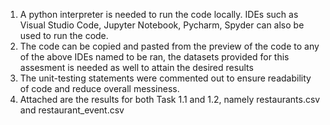 1. A python interpreter is needed to run the code locally. IDEs such as Visual Studio Code, Jupyter Notebook, Pycharm, Spyder can also be used to run the code.
2. The code can be copied and pasted from the preview of the code to any of the above IDEs named to be ran, the datasets provided for this assesment is needed as well to attain the desired results
3. The unit-testing statements were commented out to ensure readability of code and reduce overall messiness.
4. Attached are the results for both Task 1.1 and 1.2, namely restaurants.csv and restaurant_event.csv

